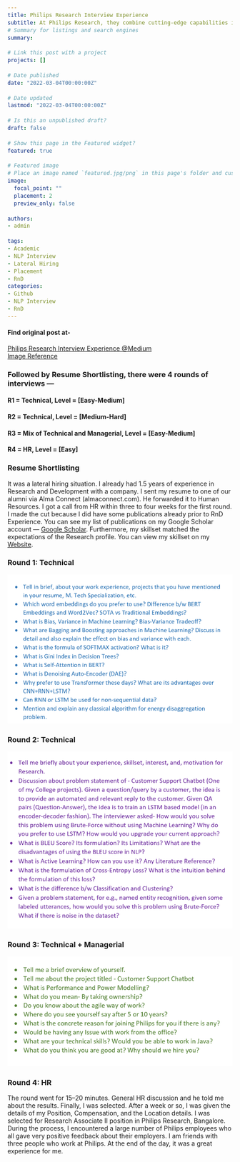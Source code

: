 ```yaml
---
title: Philips Research Interview Experience  
subtitle: At Philips Research, they combine cutting-edge capabilities in clinical, digital, high-tech systems, and user experience  and, co-creating with customers and partners to deliver integrated solutions and services across the health continuum. They make their skills and resources available to the outside world, such as regularly undertaking contract research for external parties, providing technical facilities and support, and assisting with IP licensing. In an outside-in approach, they draw on the capabilities of individuals, organizations, and start-ups from around the world. By providing a broader window on the world of health and well-being, these strategic partners help them gain new insights and access to new technologies.  Reference= https://www.philips.com/a-w/about/innovation/research/our-expertise.html  
# Summary for listings and search engines
summary:  
    
# Link this post with a project
projects: []

# Date published
date: "2022-03-04T00:00:00Z"

# Date updated
lastmod: "2022-03-04T00:00:00Z"

# Is this an unpublished draft?
draft: false

# Show this page in the Featured widget?
featured: true

# Featured image
# Place an image named `featured.jpg/png` in this page's folder and customize its options here.
image:
  focal_point: ""
  placement: 2
  preview_only: false

authors:
- admin

tags:
- Academic
- NLP Interview
- Lateral Hiring
- Placement
- RnD 
categories:
- Github
- NLP Interview
- RnD
---
```


#### Find original post at- 
[Philips Research Interview Experience @Medium](https://medium.com/p/a232ef94ef04)   
[Image Reference](https://www.google.com/url?sa=i&url=http%3A%2F%2Fmanuelbaumann.de%2F&psig=AOvVaw35q_Srqml8AutFy0GotYL4&ust=1649053241769000&source=images&cd=vfe&ved=0CAsQjRxqFwoTCPjLtZig9_YCFQAAAAAdAAAAABAD)


### Followed by Resume Shortlisting, there were 4 rounds of interviews —
#### R1 = Technical, Level = [Easy-Medium]
#### R2 = Technical, Level = [Medium-Hard]
#### R3 = Mix of Technical and Managerial, Level = [Easy-Medium]
#### R4 = HR, Level = [Easy]    

    
### **Resume Shortlisting**  

It was a lateral hiring situation. I already had 1.5 years of experience in Research and Development with a company. I sent my resume to one of our alumni via Alma Connect (almaconnect.com). He forwarded it to Human Resources.
I got a call from HR within three to four weeks for the first round. I made the cut because I did have some publications already prior to RnD Experience. You can see my list of publications on my Google Scholar account — [Google Scholar](https://scholar.google.co.in/citations?hl=en&user=Kc6YNPEAAAAJ).
Furthermore, my skillset matched the expectations of the Research profile. You can view my skillset on my [Website](https://rajat-kumar.netlify.app/).  

### **Round 1: Technical**
![Recipe](1.png "Recipe")  

### **Round 2: Technical**
![Recipe](2.png "Recipe")


### **Round 3: Technical + Managerial**
![Recipe](3.png "Recipe")

### **Round 4: HR**
The round went for 15–20 minutes. General HR discussion and he told me about the results. Finally, I was selected. After a week or so, I was given the details of my Position, Compensation, and the Location details. I was selected for Research Associate II position in Philips Research, Bangalore.
During the process, I encountered a large number of Philips employees who all gave very positive feedback about their employers. I am friends with three people who work at Philips. At the end of the day, it was a great experience for me.